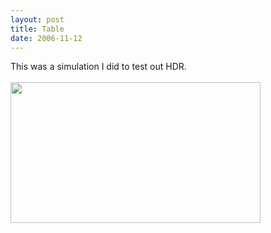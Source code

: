 ```yaml
---
layout: post
title: Table
date: 2006-11-12
---
```

This was a simulation I did to test out HDR.<br /><br /><a onblur="try {parent.deselectBloggerImageGracefully();} catch(e) {}" href="http://3.bp.blogspot.com/_zdYMSK7YuAA/SarguPludAI/AAAAAAAAFGI/06qru56lsmM/s1600-h/table_scene_updated_no_lightsaber_missing_dof.jpg"><img style="float:left; margin:0 10px 10px 0;cursor:pointer; cursor:hand;width: 400px; height: 225px;" src="http://3.bp.blogspot.com/_zdYMSK7YuAA/SarguPludAI/AAAAAAAAFGI/06qru56lsmM/s400/table_scene_updated_no_lightsaber_missing_dof.jpg" border="0" alt="" id="BLOGGER_PHOTO_ID_5308302195872920578" /></a>
